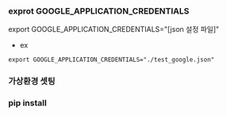 ### exprot GOOGLE_APPLICATION_CREDENTIALS
export GOOGLE_APPLICATION_CREDENTIALS="[json 설정 파일]"

- ex
```
export GOOGLE_APPLICATION_CREDENTIALS="./test_google.json"
```

### 가상환경 셋팅

### pip install